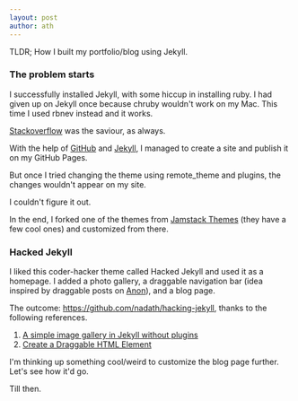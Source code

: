 ```yaml
---
layout: post
author: ath
---
```


TLDR; How I built my portfolio/blog using Jekyll.

### The problem starts

I successfully installed Jekyll, with some hiccup in installing ruby. I had given up on Jekyll once because chruby wouldn't work on my Mac. This time I used rbnev instead and it works.  

[Stackoverflow](https://stackoverflow.com) was the saviour, as always.

With the help of [GitHub](https://docs.github.com/en/pages/setting-up-a-github-pages-site-with-jekyll/about-github-pages-and-jekyll) and [Jekyll](https://jekyllrb.com/docs/installation/), I managed to create a site and publish it on my GitHub Pages.

But once I tried changing the theme using remote_theme and plugins, the changes wouldn't appear on my site. 

I couldn't figure it out.

In the end, I forked one of the themes from [Jamstack Themes](https://jamstackthemes.dev/ssg/jekyll/) (they have a few cool ones) and customized from there.

### Hacked Jekyll

I liked this coder-hacker theme called Hacked Jekyll and used it as a homepage. I added a photo gallery, a draggable navigation bar (idea inspired by draggable posts on [Anon](http://anon.com.hk)), and a blog page. 

The outcome: <https://github.com/nadath/hacking-jekyll>, thanks to the following references.
1. [A simple image gallery in Jekyll without plugins](https://dmnfarrell.github.io/software/jekyll-galleries)
2. [Create a Draggable HTML Element](https://www.w3schools.com/howto/howto_js_draggable.asp)

I'm thinking up something cool/weird to customize the blog page further. Let's see how it'd go.

Till then.